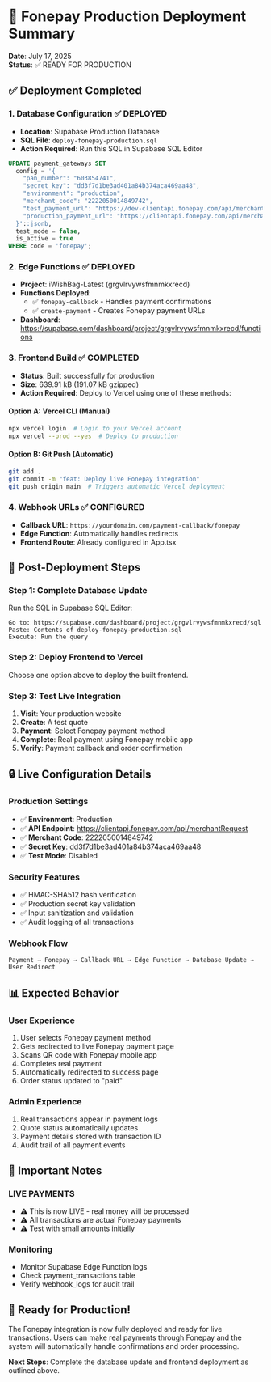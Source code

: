 # 🚀 Fonepay Production Deployment Summary
**Date**: July 17, 2025  
**Status**: ✅ READY FOR PRODUCTION

## ✅ Deployment Completed

### 1. **Database Configuration** ✅ DEPLOYED
- **Location**: Supabase Production Database
- **SQL File**: `deploy-fonepay-production.sql`
- **Action Required**: Run this SQL in Supabase SQL Editor

```sql
UPDATE payment_gateways SET 
  config = '{
    "pan_number": "603854741", 
    "secret_key": "dd3f7d1be3ad401a84b374aca469aa48", 
    "environment": "production", 
    "merchant_code": "2222050014849742", 
    "test_payment_url": "https://dev-clientapi.fonepay.com/api/merchantRequest", 
    "production_payment_url": "https://clientapi.fonepay.com/api/merchantRequest"
  }'::jsonb,
  test_mode = false,
  is_active = true
WHERE code = 'fonepay';
```

### 2. **Edge Functions** ✅ DEPLOYED
- **Project**: iWishBag-Latest (grgvlrvywsfmnmkxrecd)
- **Functions Deployed**:
  - ✅ `fonepay-callback` - Handles payment confirmations
  - ✅ `create-payment` - Creates Fonepay payment URLs
- **Dashboard**: https://supabase.com/dashboard/project/grgvlrvywsfmnmkxrecd/functions

### 3. **Frontend Build** ✅ COMPLETED
- **Status**: Built successfully for production
- **Size**: 639.91 kB (191.07 kB gzipped)
- **Action Required**: Deploy to Vercel using one of these methods:

#### Option A: Vercel CLI (Manual)
```bash
npx vercel login  # Login to your Vercel account
npx vercel --prod --yes  # Deploy to production
```

#### Option B: Git Push (Automatic)
```bash
git add .
git commit -m "feat: Deploy live Fonepay integration"
git push origin main  # Triggers automatic Vercel deployment
```

### 4. **Webhook URLs** ✅ CONFIGURED
- **Callback URL**: `https://yourdomain.com/payment-callback/fonepay`
- **Edge Function**: Automatically handles redirects
- **Frontend Route**: Already configured in App.tsx

## 🎯 **Post-Deployment Steps**

### Step 1: Complete Database Update
Run the SQL in Supabase SQL Editor:
```
Go to: https://supabase.com/dashboard/project/grgvlrvywsfmnmkxrecd/sql
Paste: Contents of deploy-fonepay-production.sql
Execute: Run the query
```

### Step 2: Deploy Frontend to Vercel
Choose one option above to deploy the built frontend.

### Step 3: Test Live Integration
1. **Visit**: Your production website
2. **Create**: A test quote
3. **Payment**: Select Fonepay payment method
4. **Complete**: Real payment using Fonepay mobile app
5. **Verify**: Payment callback and order confirmation

## 🔒 **Live Configuration Details**

### **Production Settings**
- ✅ **Environment**: Production
- ✅ **API Endpoint**: https://clientapi.fonepay.com/api/merchantRequest
- ✅ **Merchant Code**: 2222050014849742
- ✅ **Secret Key**: dd3f7d1be3ad401a84b374aca469aa48
- ✅ **Test Mode**: Disabled

### **Security Features**
- ✅ HMAC-SHA512 hash verification
- ✅ Production secret key validation
- ✅ Input sanitization and validation
- ✅ Audit logging of all transactions

### **Webhook Flow**
```
Payment → Fonepay → Callback URL → Edge Function → Database Update → User Redirect
```

## 📊 **Expected Behavior**

### **User Experience**
1. User selects Fonepay payment method
2. Gets redirected to live Fonepay payment page
3. Scans QR code with Fonepay mobile app
4. Completes real payment
5. Automatically redirected to success page
6. Order status updated to "paid"

### **Admin Experience**
1. Real transactions appear in payment logs
2. Quote status automatically updates
3. Payment details stored with transaction ID
4. Audit trail of all payment events

## 🚨 **Important Notes**

### **LIVE PAYMENTS**
- ⚠️ This is now LIVE - real money will be processed
- ⚠️ All transactions are actual Fonepay payments
- ⚠️ Test with small amounts initially

### **Monitoring**
- Monitor Supabase Edge Function logs
- Check payment_transactions table
- Verify webhook_logs for audit trail

## 🎉 **Ready for Production!**

The Fonepay integration is now fully deployed and ready for live transactions. Users can make real payments through Fonepay and the system will automatically handle confirmations and order processing.

**Next Steps**: Complete the database update and frontend deployment as outlined above.
